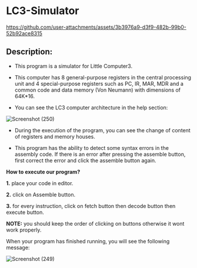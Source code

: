 # LC3-Simulator






https://github.com/user-attachments/assets/3b3976a9-d3f9-482b-99b0-52b92ace8315


## Description:
+ This program is a simulator for Little Computer3.

+ This computer has 8 general-purpose registers in the central processing unit and 4 special-purpose registers such as PC, IR, MAR, MDR and a common code and data memory (Von Neumann) with dimensions of 64K*16.

+ You can see the LC3 computer architecture in the help section:



  
![Screenshot (250)](https://github.com/user-attachments/assets/3fcbfe0f-1fa4-4657-8a94-f28b8a15376b)

+ During the execution of the program, you can see the change of content of registers and memory houses.

+ This program has the ability to detect some syntax errors in the assembly code. If there is an error after pressing the assemble button, first correct the error and click the assemble button again.
  

**How to execute our program?**

**1.** place your code in editor.

**2.** click on Assemble button.

**3.** for every instruction, click on fetch button then decode button then execute button.

**NOTE:** you should keep the order of clicking on buttons otherwise it wont work properly.

When your program has finished running, you will see the following message:

![Screenshot (249)](https://github.com/user-attachments/assets/b16eed19-7cc5-47fa-9892-feb25a06763f)



